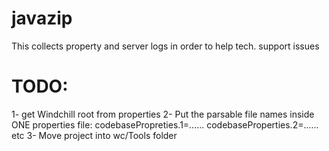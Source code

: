 javazip
=======
This collects property and server logs in order to help tech. support issues

TODO:
=====
1- get Windchill root from properties
2- Put the parsable file names inside ONE properties file:
	codebasePropreties.1=......
	codebaseProperties.2=......
	etc
3- Move project into wc/Tools folder

	
	
